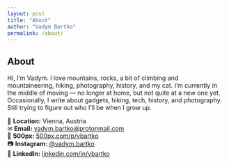 ```yaml
---
layout: post
title: "About"
author: "Vadym Bartko"
permalink: /about/
---
```


## About

Hi, I’m Vadym. I love mountains, rocks, a bit of climbing and mountaineering, hiking, photography, history, and my cat. I’m currently in the middle of moving — no longer at home, but not quite at a new one yet. Occasionally, I write about gadgets, hiking, tech, history, and photography. Still trying to figure out who I’ll be when I grow up.

📍 **Location:** Vienna, Austria  
✉ **Email:** [vadym.bartko@protonmail.com](mailto:vadym.bartko@protonmail.com)  
📸 **500px:** [500px.com/p/vbartko](https://500px.com/p/vbartko?view=photos)  
📷 **Instagram:** [@vadym.bartko](https://www.instagram.com/vadym.bartko/)  
🔗 **LinkedIn:** [linkedin.com/in/vbartko](https://www.linkedin.com/in/vbartko/)  

